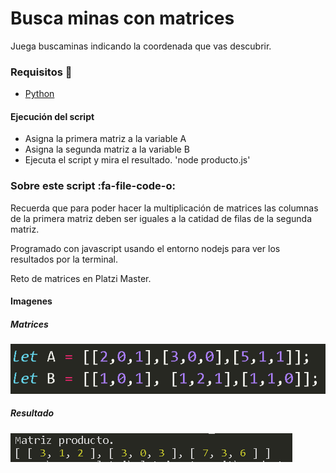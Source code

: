 # Busca minas con matrices
Juega buscaminas indicando la coordenada que vas descubrir.

### Requisitos 🔧
- [Python](https://nodejs.org/es/)


#### Ejecución del script
- Asigna la primera matriz a la variable A
- Asigna la segunda matriz a la variable B
- Ejecuta el script y mira el resultado.
'node producto.js'

### Sobre este script :fa-file-code-o:
Recuerda que para poder hacer la multiplicación de matrices las columnas de la primera matriz deben ser iguales a la catidad de filas de la segunda matriz.

Programado con javascript usando el entorno nodejs para ver los resultados por la terminal.

Reto de matrices en Platzi Master.

#### Imagenes
##### Matrices
![](https://raw.githubusercontent.com/jromeroc/ProductoMatriz/master/src/matriz.png)

##### Resultado
![](https://raw.githubusercontent.com/jromeroc/ProductoMatriz/master/src/result.png)
